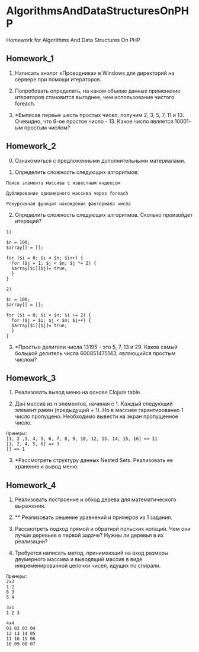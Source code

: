 # AlgorithmsAndDataStructuresOnPHP
Homework for Algorithms And Data Structures On PHP

## Homework_1

1. Написать аналог «Проводника» в Windows для директорий на сервере при помощи итераторов.

2. Попробовать определить, на каком объеме данных применение итераторов становится выгоднее, чем использование чистого foreach.

3. *Выписав первые шесть простых чисел, получим 2, 3, 5, 7, 11 и 13. Очевидно, что 6-ое простое число - 13. Какое число является 10001-ым простым числом?

## Homework_2

0. Ознакомиться с предложенными дополнительными материалами.

1. Определить сложность следующих алгоритмов:
```
Поиск элемента массива с известным индексом

Дублирование одномерного массива через foreach

Рекурсивная функция нахождения факториала числа
```

2. Определить сложность следующих алгоритмов. Сколько произойдет итераций?
```
1)

$n = 100;
$array[] = [];

for ($i = 0; $i < $n; $i++) {
  for ($j = 1; $j < $n; $j *= 2) {
  $array[$i][$j]= true;
  }
}

2)

$n = 100;
$array[] = [];

for ($i = 0; $i < $n; $i += 2) {
  for ($j = $i; $j < $n; $j++) {
  $array[$i][$j]= true;
  }
}
```

3. *Простые делители числа 13195 - это 5, 7, 13 и 29. Каков самый большой делитель числа 600851475143, являющийся простым числом?

## Homework_3

1. Реализовать вывод меню на основе Clojure table.

2. Дан массив из n элементов, начиная с 1. Каждый следующий элемент равен (предыдущий + 1). Но в массиве гарантированно 1 число пропущено. Необходимо вывести на экран пропущенное число.
```
Примеры:
[1, 2 ,3, 4, 5, 6, 7, 8, 9, 10, 12, 13, 14, 15, 16] => 11
[1, 2, 4, 5, 6] => 3
[] => 1
```

3. *Рассмотреть структуру данных Nested Sets. Реализовать ее хранение и вывод меню.

## Homework_4

1. Реализовать построение и обход дерева для математического выражения.

2. ** Реализовать решение уравнений и примеров из 1 задания.

3. Рассмотреть подход прямой и обратной польских нотаций. Чем они лучше деревьев в первой задаче? Нужны ли деревья в их реализации?

4. Требуется написать метод, принимающий на вход размеры двумерного массива и выводящий массив в виде инкременированной цепочки чисел, идущих по спирали.
```
Примеры:
2х3
1 2
6 3
5 4

3х1
1 2 3

4х4
01 02 03 04
12 13 14 05
11 16 15 06
10 09 08 07
```
